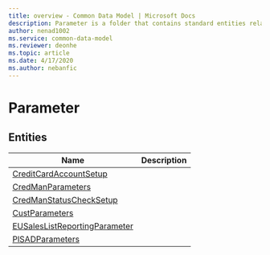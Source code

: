 ```yaml
---
title: overview - Common Data Model | Microsoft Docs
description: Parameter is a folder that contains standard entities related to the Common Data Model.
author: nenad1002
ms.service: common-data-model
ms.reviewer: deonhe
ms.topic: article
ms.date: 4/17/2020
ms.author: nebanfic
---
```


# Parameter


## Entities

|Name|Description|
|---|---|
|[CreditCardAccountSetup](CreditCardAccountSetup.md)||
|[CredManParameters](CredManParameters.md)||
|[CredManStatusCheckSetup](CredManStatusCheckSetup.md)||
|[CustParameters](CustParameters.md)||
|[EUSalesListReportingParameter](EUSalesListReportingParameter.md)||
|[PlSADParameters](PlSADParameters.md)||
